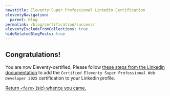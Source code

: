 ```yaml
---
newstitle: Eleventy Super Professional Linkedin Certification
eleventyNavigation:
  parent: Blog
permalink: /blog/certification/success/
eleventyExcludeFromCollections: true
hideRelatedBlogPosts: true
---
```

## Congratulations!

You are now Eleventy-certified. Please follow [these steps from the Linkedin documentation](https://www.linkedin.com/help/linkedin/answer/a567169/add-edit-or-remove-certifications-on-your-profile?lang=en) to add the `Certified Eleventy Super Professional Web Developer 2025` certification to your Linkedin profile.

[Return `<form>` (sic) whence you came.](./blog/2025-01-13-certification.md)